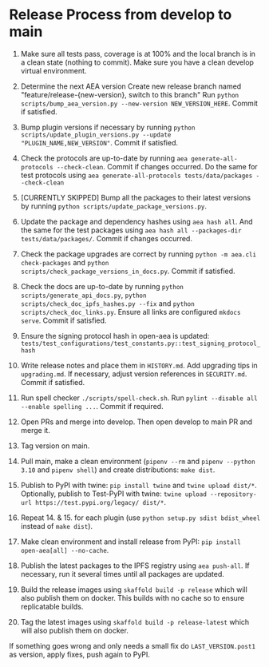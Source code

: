 
# Release Process from develop to main

1. Make sure all tests pass, coverage is at 100% and the local branch is in a clean state (nothing to commit). Make sure you have a clean develop virtual environment.

2. Determine the next AEA version
   Create new release branch named "feature/release-{new-version}, switch to this branch"
   Run `python scripts/bump_aea_version.py --new-version NEW_VERSION_HERE`. Commit if satisfied.

3. Bump plugin versions if necessary by running `python scripts/update_plugin_versions.py --update "PLUGIN_NAME,NEW_VERSION"`. Commit if satisfied.

4. Check the protocols are up-to-date by running `aea generate-all-protocols --check-clean`. Commit if changes occurred. Do the same for test protocols using `aea generate-all-protocols tests/data/packages --check-clean`

5. [CURRENTLY SKIPPED] Bump all the packages to their latest versions by running `python scripts/update_package_versions.py`.

6. Update the package and dependency hashes using `aea hash all`. And the same for the test packages using `aea hash all --packages-dir tests/data/packages/`. Commit if changes occurred.

7. Check the package upgrades are correct by running `python -m aea.cli check-packages` and `python scripts/check_package_versions_in_docs.py`. Commit if satisfied.

8. Check the docs are up-to-date by running `python scripts/generate_api_docs.py`, `python scripts/check_doc_ipfs_hashes.py --fix` and `python scripts/check_doc_links.py`. Ensure all links are configured `mkdocs serve`. Commit if satisfied.

9. Ensure the signing protocol hash in open-aea is updated: `tests/test_configurations/test_constants.py::test_signing_protocol_hash`

10. Write release notes and place them in `HISTORY.md`. Add upgrading tips in `upgrading.md`. If necessary, adjust version references in `SECURITY.md`. Commit if satisfied.

11. Run spell checker `./scripts/spell-check.sh`. Run `pylint --disable all --enable spelling ...`. Commit if required.

12. Open PRs and merge into develop. Then open develop to main PR and merge it.

13. Tag version on main.

14. Pull main, make a clean environment (`pipenv --rm` and `pipenv --python 3.10` and `pipenv shell`) and create distributions: `make dist`.

15. Publish to PyPI with twine: `pip install twine` and `twine upload dist/*`. Optionally, publish to Test-PyPI with twine:
`twine upload --repository-url https://test.pypi.org/legacy/ dist/*`.

16. Repeat 14. & 15. for each plugin (use `python setup.py sdist bdist_wheel` instead of `make dist`).

17. Make clean environment and install release from PyPI: `pip install open-aea[all] --no-cache`.

18. Publish the latest packages to the IPFS registry using `aea push-all`. If necessary, run it several times until all packages are updated.

19. Build the release images using `skaffold build -p release` which will also publish them on docker. This builds with no cache so to ensure replicatable builds.

20. Tag the latest images using `skaffold build -p release-latest` which will also publish them on docker.


If something goes wrong and only needs a small fix do `LAST_VERSION.post1` as version, apply fixes, push again to PyPI.
